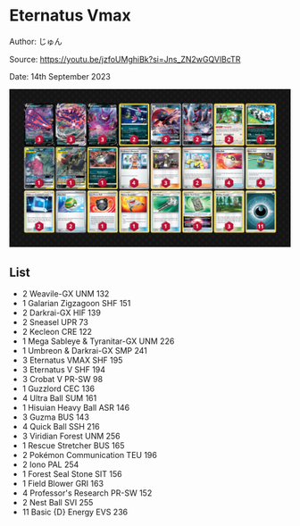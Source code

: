 # Eternatus Vmax

Author: じゅん

Source: <https://youtu.be/jzfoUMghiBk?si=Jns_ZN2wGQVlBcTR>

Date: 14th September 2023

![decklist](../../images/OBF/Eternatus%20Vmax/2-%20Eternatus%20Vmax.png)

## List

* 2 Weavile-GX UNM 132
* 1 Galarian Zigzagoon SHF 151
* 2 Darkrai-GX HIF 139
* 2 Sneasel UPR 73
* 2 Kecleon CRE 122
* 1 Mega Sableye & Tyranitar-GX UNM 226
* 1 Umbreon & Darkrai-GX SMP 241
* 3 Eternatus VMAX SHF 195
* 3 Eternatus V SHF 194
* 3 Crobat V PR-SW 98
* 1 Guzzlord CEC 136
* 4 Ultra Ball SUM 161
* 1 Hisuian Heavy Ball ASR 146
* 3 Guzma BUS 143
* 4 Quick Ball SSH 216
* 3 Viridian Forest UNM 256
* 1 Rescue Stretcher BUS 165
* 2 Pokémon Communication TEU 196
* 2 Iono PAL 254
* 1 Forest Seal Stone SIT 156
* 1 Field Blower GRI 163
* 4 Professor's Research PR-SW 152
* 2 Nest Ball SVI 255
* 11 Basic {D} Energy EVS 236
